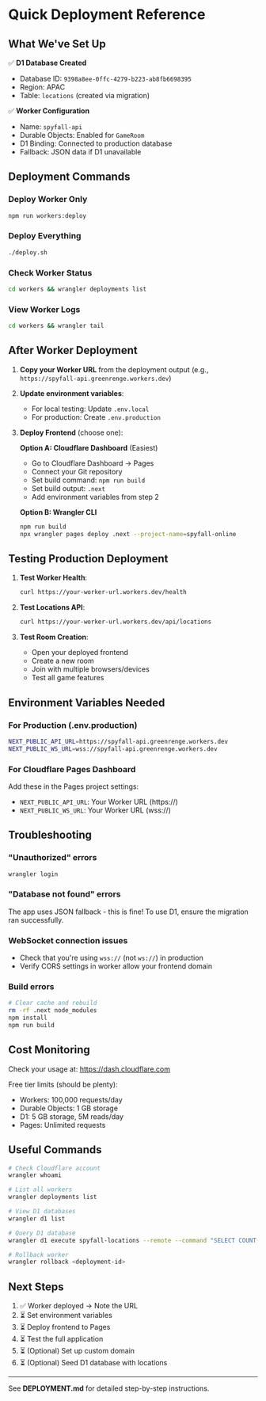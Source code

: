 # Quick Deployment Reference

## What We've Set Up

✅ **D1 Database Created**
- Database ID: `9398a8ee-0ffc-4279-b223-ab8fb6698395`
- Region: APAC
- Table: `locations` (created via migration)

✅ **Worker Configuration**
- Name: `spyfall-api`
- Durable Objects: Enabled for `GameRoom`
- D1 Binding: Connected to production database
- Fallback: JSON data if D1 unavailable

## Deployment Commands

### Deploy Worker Only
```bash
npm run workers:deploy
```

### Deploy Everything
```bash
./deploy.sh
```

### Check Worker Status
```bash
cd workers && wrangler deployments list
```

### View Worker Logs
```bash
cd workers && wrangler tail
```

## After Worker Deployment

1. **Copy your Worker URL** from the deployment output (e.g., `https://spyfall-api.greenrenge.workers.dev`)

2. **Update environment variables**:
   - For local testing: Update `.env.local`
   - For production: Create `.env.production`

3. **Deploy Frontend** (choose one):
   
   **Option A: Cloudflare Dashboard** (Easiest)
   - Go to Cloudflare Dashboard → Pages
   - Connect your Git repository
   - Set build command: `npm run build`
   - Set build output: `.next`
   - Add environment variables from step 2
   
   **Option B: Wrangler CLI**
   ```bash
   npm run build
   npx wrangler pages deploy .next --project-name=spyfall-online
   ```

## Testing Production Deployment

1. **Test Worker Health**:
   ```bash
   curl https://your-worker-url.workers.dev/health
   ```

2. **Test Locations API**:
   ```bash
   curl https://your-worker-url.workers.dev/api/locations
   ```

3. **Test Room Creation**:
   - Open your deployed frontend
   - Create a new room
   - Join with multiple browsers/devices
   - Test all game features

## Environment Variables Needed

### For Production (.env.production)
```bash
NEXT_PUBLIC_API_URL=https://spyfall-api.greenrenge.workers.dev
NEXT_PUBLIC_WS_URL=wss://spyfall-api.greenrenge.workers.dev
```

### For Cloudflare Pages Dashboard
Add these in the Pages project settings:
- `NEXT_PUBLIC_API_URL`: Your Worker URL (https://)
- `NEXT_PUBLIC_WS_URL`: Your Worker URL (wss://)

## Troubleshooting

### "Unauthorized" errors
```bash
wrangler login
```

### "Database not found" errors
The app uses JSON fallback - this is fine!
To use D1, ensure the migration ran successfully.

### WebSocket connection issues
- Check that you're using `wss://` (not `ws://`) in production
- Verify CORS settings in worker allow your frontend domain

### Build errors
```bash
# Clear cache and rebuild
rm -rf .next node_modules
npm install
npm run build
```

## Cost Monitoring

Check your usage at: https://dash.cloudflare.com

Free tier limits (should be plenty):
- Workers: 100,000 requests/day
- Durable Objects: 1 GB storage  
- D1: 5 GB storage, 5M reads/day
- Pages: Unlimited requests

## Useful Commands

```bash
# Check Cloudflare account
wrangler whoami

# List all workers
wrangler deployments list

# View D1 databases
wrangler d1 list

# Query D1 database
wrangler d1 execute spyfall-locations --remote --command "SELECT COUNT(*) FROM locations"

# Rollback worker
wrangler rollback <deployment-id>
```

## Next Steps

1. ✅ Worker deployed → Note the URL
2. ⏳ Set environment variables
3. ⏳ Deploy frontend to Pages
4. ⏳ Test the full application
5. ⏳ (Optional) Set up custom domain
6. ⏳ (Optional) Seed D1 database with locations

---

See **DEPLOYMENT.md** for detailed step-by-step instructions.
